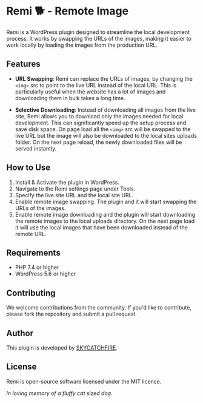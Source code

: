 # Remi 🐕 - Remote Image

Remi is a WordPress plugin designed to streamline the local development process. It works by swapping the URLs of the images, making it easier to work locally by loading the images from the production URL.

## Features

- **URL Swapping**: Remi can replace the URLs of images, by changing the `<img>` src to point to the live URL instead of the local URL. This is particularly useful when the website has a lot of images and downloading them in bulk takes a long time.

- **Selective Downloading**: Instead of downloading all images from the live site, Remi allows you to download only the images needed for local development. This can significantly speed up the setup process and save disk space. On page load all the `<img>` src will be swapped to the live URL but the image will also be downloaded to the local sites uploads folder. On the next page reload, the newly downloaded files will be served instantly.

## How to Use

1. Install & Activate the plugin in WordPress.
2. Navigate to the Remi settings page under Tools.
3. Specify the live site URL and the local site URL.
4. Enable remote image swapping. The plugin and it will start swapping the URLs of the images.
5. Enable remote image downloading and the plugin will start downloading the remote images to the local uploads directory. On the next page load it will use the local images that have been downloaded instead of the remote URL.

## Requirements

- PHP 7.4 or higher
- WordPress 5.6 or higher

## Contributing

We welcome contributions from the community. If you'd like to contribute, please fork the repository and submit a pull request.

## Author

This plugin is developed by [SKYCATCHFIRE](https://www.skycatchfire.com/).

## License

Remi is open-source software licensed under the MIT license.


_In loving memory of a fluffy cat sized dog._
